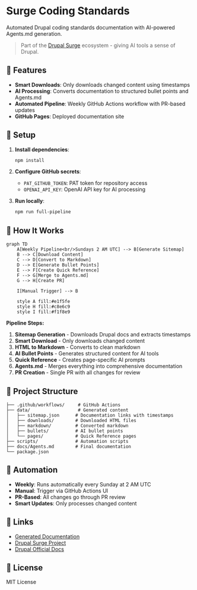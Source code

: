# Surge Coding Standards

Automated Drupal coding standards documentation with AI-powered Agents.md generation.

> Part of the [Drupal Surge](https://www.drupal.org/project/surge) ecosystem - giving AI tools a sense of Drupal.

## 🚀 Features

- **Smart Downloads**: Only downloads changed content using timestamps
- **AI Processing**: Converts documentation to structured bullet points and Agents.md
- **Automated Pipeline**: Weekly GitHub Actions workflow with PR-based updates
- **GitHub Pages**: Deployed documentation site

## 🔧 Setup

1. **Install dependencies**:
   ```bash
   npm install
   ```

2. **Configure GitHub secrets**:
   - `PAT_GITHUB_TOKEN`: PAT token for repository access
   - `OPENAI_API_KEY`: OpenAI API key for AI processing

3. **Run locally**:
   ```bash
   npm run full-pipeline
   ```

## 🔄 How It Works

```mermaid
graph TD
    A[Weekly Pipeline<br/>Sundays 2 AM UTC] --> B[Generate Sitemap]
    B --> C[Download Content]
    C --> D[Convert to Markdown]
    D --> E[Generate Bullet Points]
    E --> F[Create Quick Reference]
    F --> G[Merge to Agents.md]
    G --> H[Create PR]
    
    I[Manual Trigger] --> B
    
    style A fill:#e1f5fe
    style H fill:#c8e6c9
    style I fill:#f1f8e9
```

**Pipeline Steps:**
1. **Sitemap Generation** - Downloads Drupal docs and extracts timestamps
2. **Smart Download** - Only downloads changed content
3. **HTML to Markdown** - Converts to clean markdown
4. **AI Bullet Points** - Generates structured content for AI tools
5. **Quick Reference** - Creates page-specific AI prompts
6. **Agents.md** - Merges everything into comprehensive documentation
7. **PR Creation** - Single PR with all changes for review

## 📁 Project Structure

```
├── .github/workflows/     # GitHub Actions
├── data/                  # Generated content
│   ├── sitemap.json      # Documentation links with timestamps
│   ├── downloads/        # Downloaded HTML files
│   ├── markdown/         # Converted markdown
│   ├── bullets/          # AI bullet points
│   └── pages/            # Quick Reference pages
├── scripts/              # Automation scripts
├── docs/Agents.md        # Final documentation
└── package.json
```

## 🤖 Automation

- **Weekly**: Runs automatically every Sunday at 2 AM UTC
- **Manual**: Trigger via GitHub Actions UI
- **PR-Based**: All changes go through PR review
- **Smart Updates**: Only processes changed content

## 🔗 Links

- [Generated Documentation](./docs/Agents.md)
- [Drupal Surge Project](https://www.drupal.org/project/surge)
- [Drupal Official Docs](https://www.drupal.org/docs/develop/standards)

## 📝 License

MIT License